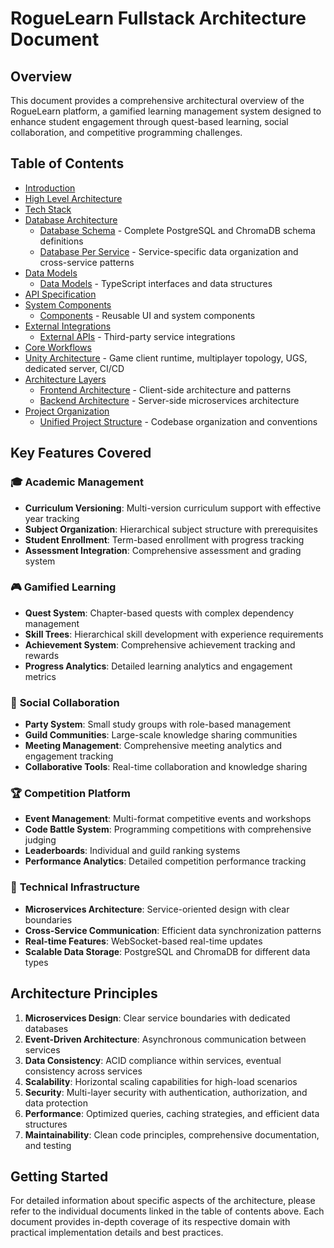 # RogueLearn Fullstack Architecture Document

## Overview

This document provides a comprehensive architectural overview of the RogueLearn platform, a gamified learning management system designed to enhance student engagement through quest-based learning, social collaboration, and competitive programming challenges.

## Table of Contents

- [Introduction](./introduction.md)
- [High Level Architecture](./high-level-architecture.md)
- [Tech Stack](./tech-stack.md)
- [Database Architecture](#database-architecture)
  - [Database Schema](./database-schema.md) - Complete PostgreSQL and ChromaDB schema definitions
  - [Database Per Service](./database-per-service.md) - Service-specific data organization and cross-service patterns
- [Data Models](#data-models)
  - [Data Models](./data-models.md) - TypeScript interfaces and data structures
- [API Specification](./api-specification.md)
- [System Components](#system-components)
  - [Components](./components.md) - Reusable UI and system components
- [External Integrations](#external-integrations)
  - [External APIs](./external-apis.md) - Third-party service integrations
- [Core Workflows](./core-workflows.md)
- [Unity Architecture](./unity-architecture.md) - Game client runtime, multiplayer topology, UGS, dedicated server, CI/CD
- [Architecture Layers](#architecture-layers)
  - [Frontend Architecture](./frontend-architecture.md) - Client-side architecture and patterns
  - [Backend Architecture](./backend-architecture.md) - Server-side microservices architecture
- [Project Organization](#project-organization)
  - [Unified Project Structure](./unified-project-structure.md) - Codebase organization and conventions

## Key Features Covered

### 🎓 **Academic Management**
- **Curriculum Versioning**: Multi-version curriculum support with effective year tracking
- **Subject Organization**: Hierarchical subject structure with prerequisites
- **Student Enrollment**: Term-based enrollment with progress tracking
- **Assessment Integration**: Comprehensive assessment and grading system

### 🎮 **Gamified Learning**
- **Quest System**: Chapter-based quests with complex dependency management
- **Skill Trees**: Hierarchical skill development with experience requirements
- **Achievement System**: Comprehensive achievement tracking and rewards
- **Progress Analytics**: Detailed learning analytics and engagement metrics

### 👥 **Social Collaboration**
- **Party System**: Small study groups with role-based management
- **Guild Communities**: Large-scale knowledge sharing communities
- **Meeting Management**: Comprehensive meeting analytics and engagement tracking
- **Collaborative Tools**: Real-time collaboration and knowledge sharing

### 🏆 **Competition Platform**
- **Event Management**: Multi-format competitive events and workshops
- **Code Battle System**: Programming competitions with comprehensive judging
- **Leaderboards**: Individual and guild ranking systems
- **Performance Analytics**: Detailed competition performance tracking

### 🔧 **Technical Infrastructure**
- **Microservices Architecture**: Service-oriented design with clear boundaries
- **Cross-Service Communication**: Efficient data synchronization patterns
- **Real-time Features**: WebSocket-based real-time updates
- **Scalable Data Storage**: PostgreSQL and ChromaDB for different data types

## Architecture Principles

1. **Microservices Design**: Clear service boundaries with dedicated databases
2. **Event-Driven Architecture**: Asynchronous communication between services
3. **Data Consistency**: ACID compliance within services, eventual consistency across services
4. **Scalability**: Horizontal scaling capabilities for high-load scenarios
5. **Security**: Multi-layer security with authentication, authorization, and data protection
6. **Performance**: Optimized queries, caching strategies, and efficient data structures
7. **Maintainability**: Clean code principles, comprehensive documentation, and testing

## Getting Started

For detailed information about specific aspects of the architecture, please refer to the individual documents linked in the table of contents above. Each document provides in-depth coverage of its respective domain with practical implementation details and best practices.
